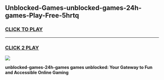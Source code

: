 
## Unblocked-Games-unblocked-games-24h-games-Play-Free-5hrtq
<h3>
<a href="https://premium76.site?title=unblocked-games-24h-games&ref=10A">CLICK TO PLAY</a></h3>
<hr>

<h3>
<a href="https://premium76.site?title=unblocked-games-24h-games&ref=10A">CLICK 2 PLAY</a>
  
</h3>

<a href="https://premium76.site?title=unblocked-games-24h-games&ref=10A"><img src="https://clearcache.store/games.png"></a>


**unblocked-games-24h-games games unblocked: Your Gateway to Fun and Accessible Online Gaming**
